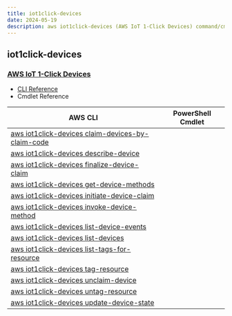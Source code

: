 ```yaml
---
title: iot1click-devices
date: 2024-05-19
description: aws iot1click-devices (AWS IoT 1-Click Devices) command/cmdlet list.
---
```


## iot1click-devices

### [AWS IoT 1-Click Devices](https://aws.amazon.com/iot/)

* [CLI Reference](https://awscli.amazonaws.com/v2/documentation/api/latest/reference/iot1click-devices/index.html)
* Cmdlet Reference

|AWS CLI|PowerShell Cmdlet|
|----|----|
|[aws iot1click-devices claim-devices-by-claim-code](https://awscli.amazonaws.com/v2/documentation/api/latest/reference/iot1click-devices/claim-devices-by-claim-code.html)||
|[aws iot1click-devices describe-device](https://awscli.amazonaws.com/v2/documentation/api/latest/reference/iot1click-devices/describe-device.html)||
|[aws iot1click-devices finalize-device-claim](https://awscli.amazonaws.com/v2/documentation/api/latest/reference/iot1click-devices/finalize-device-claim.html)||
|[aws iot1click-devices get-device-methods](https://awscli.amazonaws.com/v2/documentation/api/latest/reference/iot1click-devices/get-device-methods.html)||
|[aws iot1click-devices initiate-device-claim](https://awscli.amazonaws.com/v2/documentation/api/latest/reference/iot1click-devices/initiate-device-claim.html)||
|[aws iot1click-devices invoke-device-method](https://awscli.amazonaws.com/v2/documentation/api/latest/reference/iot1click-devices/invoke-device-method.html)||
|[aws iot1click-devices list-device-events](https://awscli.amazonaws.com/v2/documentation/api/latest/reference/iot1click-devices/list-device-events.html)||
|[aws iot1click-devices list-devices](https://awscli.amazonaws.com/v2/documentation/api/latest/reference/iot1click-devices/list-devices.html)||
|[aws iot1click-devices list-tags-for-resource](https://awscli.amazonaws.com/v2/documentation/api/latest/reference/iot1click-devices/list-tags-for-resource.html)||
|[aws iot1click-devices tag-resource](https://awscli.amazonaws.com/v2/documentation/api/latest/reference/iot1click-devices/tag-resource.html)||
|[aws iot1click-devices unclaim-device](https://awscli.amazonaws.com/v2/documentation/api/latest/reference/iot1click-devices/unclaim-device.html)||
|[aws iot1click-devices untag-resource](https://awscli.amazonaws.com/v2/documentation/api/latest/reference/iot1click-devices/untag-resource.html)||
|[aws iot1click-devices update-device-state](https://awscli.amazonaws.com/v2/documentation/api/latest/reference/iot1click-devices/update-device-state.html)||

